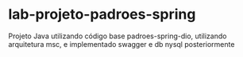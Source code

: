 # lab-projeto-padroes-spring
Projeto Java utilizando código base padroes-spring-dio, utilizando arquitetura msc, e implementado swagger e db nysql  posteriormente
